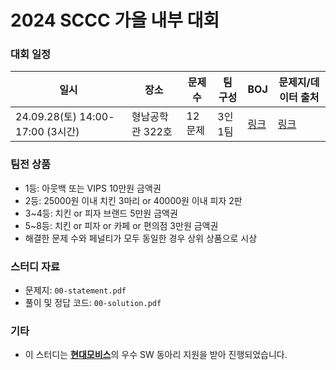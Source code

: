 # 2024 SCCC 가을 내부 대회

### 대회 일정

| 일시                             | 장소             | 문제 수 | 팀 구성 | BOJ                               | 문제지/데이터 출처                                  |
| -------------------------------- | ---------------- | ------- | ------- | --------------------------------- | --------------------------------------------------- |
| 24.09.28(토) 14:00-17:00 (3시간) | 형남공학관 322호 | 12문제  | 3인 1팀 | [링크](https://boj.kr/latinp2024) | [링크](https://maratona.sbc.org.br/resultados.html) |

### 팀전 상품

* 1등: 아웃백 또는 VIPS 10만원 금액권
* 2등: 25000원 이내 치킨 3마리 or 40000원 이내 피자 2판
* 3~4등: 치킨 or 피자 브랜드 5만원 금액권
* 5~8등: 치킨 or 피자 or 카페 or 편의점 3만원 금액권
* 해결한 문제 수와 페널티가 모두 동일한 경우 상위 상품으로 시상

### 스터디 자료

* 문제지: `00-statement.pdf`
* 풀이 및 정답 코드: `00-solution.pdf`

### 기타

* 이 스터디는 [**현대모비스**](https://www.mobis.co.kr/kr/index.do)의 우수 SW 동아리 지원을 받아 진행되었습니다.

